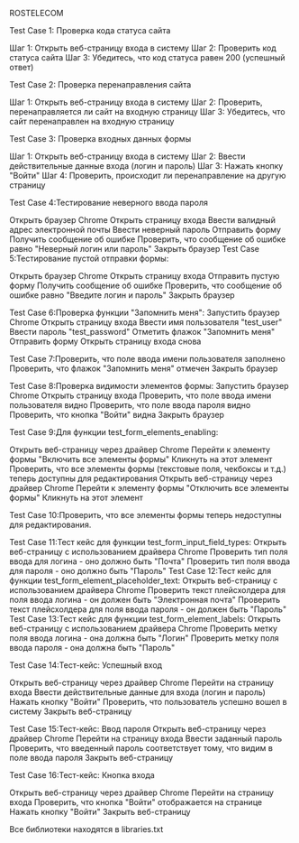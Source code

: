 ROSTELECOM 

Test Case 1: Проверка кода статуса сайта

Шаг 1: Открыть веб-страницу входа в систему
Шаг 2: Проверить код статуса сайта
Шаг 3: Убедитесь, что код статуса равен 200 (успешный ответ)


Test Case 2: Проверка перенаправления сайта

Шаг 1: Открыть веб-страницу входа в систему
Шаг 2: Проверить, перенаправляется ли сайт на входную страницу
Шаг 3: Убедитесь, что сайт перенаправлен на входную страницу


Test Case 3: Проверка входных данных формы

Шаг 1: Открыть веб-страницу входа в систему
Шаг 2: Ввести действительные данные входа (логин и пароль)
Шаг 3: Нажать кнопку "Войти"
Шаг 4: Проверить, происходит ли перенаправление на другую страницу

Test Case 4:Тестирование неверного ввода пароля

Открыть браузер Chrome
Открыть страницу входа
Ввести валидный адрес электронной почты
Ввести неверный пароль
Отправить форму
Получить сообщение об ошибке
Проверить, что сообщение об ошибке равно "Неверный логин или пароль"
Закрыть браузер
Test Case 5:Тестирование пустой отправки формы:

Открыть браузер Chrome
Открыть страницу входа
Отправить пустую форму
Получить сообщение об ошибке
Проверить, что сообщение об ошибке равно "Введите логин и пароль"
Закрыть браузер


Test Case 6:Проверка функции "Запомнить меня":
Запустить браузер Chrome
Открыть страницу входа
Ввести имя пользователя "test_user"
Ввести пароль "test_password"
Отметить флажок "Запомнить меня"
Отправить форму
Открыть страницу входа снова

Test Case 7:Проверить, что поле ввода имени пользователя заполнено
Проверить, что флажок "Запомнить меня" отмечен
Закрыть браузер

Test Case 8:Проверка видимости элементов формы:
Запустить браузер Chrome
Открыть страницу входа
Проверить, что поле ввода имени пользователя видно
Проверить, что поле ввода пароля видно
Проверить, что кнопка "Войти" видна
Закрыть браузер

Test Case 9:Для функции test_form_elements_enabling:

Открыть веб-страницу через драйвер Chrome
Перейти к элементу формы "Включить все элементы формы"
Кликнуть на этот элемент
Проверить, что все элементы формы (текстовые поля, чекбоксы и т.д.) теперь доступны для редактирования
Открыть веб-страницу через драйвер Chrome
Перейти к элементу формы "Отключить все элементы формы"
Кликнуть на этот элемент

Test Case 10:Проверить, что все элементы формы теперь недоступны для редактирования.

Test Case 11:Тест кейс для функции test_form_input_field_types:
Открыть веб-страницу с использованием драйвера Chrome
Проверить тип поля ввода для логина - оно должно быть "Почта"
Проверить тип поля ввода для пароля - оно должно быть "Пароль"
Test Case 12:Тест кейс для функции test_form_element_placeholder_text:
Открыть веб-страницу с использованием драйвера Chrome
Проверить текст плейсхолдера для поля ввода логина - он должен быть "Электронная почта"
Проверить текст плейсхолдера для поля ввода пароля - он должен быть "Пароль"
Test Case 13:Тест кейс для функции test_form_element_labels:
Открыть веб-страницу с использованием драйвера Chrome
Проверить метку поля ввода логина - она должна быть "Логин"
Проверить метку поля ввода пароля - она должна быть "Пароль"


Test Case 14:Тест-кейс: Успешный вход

Открыть веб-страницу через драйвер Chrome
Перейти на страницу входа
Ввести действительные данные для входа (логин и пароль)
Нажать кнопку "Войти"
Проверить, что пользователь успешно вошел в систему
Закрыть веб-страницу


Test Case 15:Тест-кейс: Ввод пароля
Открыть веб-страницу через драйвер Chrome
Перейти на страницу входа
Ввести заданный пароль
Проверить, что введенный пароль соответствует тому, что видим в поле ввода пароля
Закрыть веб-страницу

Test Case 16:Тест-кейс: Кнопка входа

Открыть веб-страницу через драйвер Chrome
Перейти на страницу входа
Проверить, что кнопка "Войти" отображается на странице
Нажать кнопку "Войти"
Закрыть веб-страницу


Все библиотеки находятся в libraries.txt
